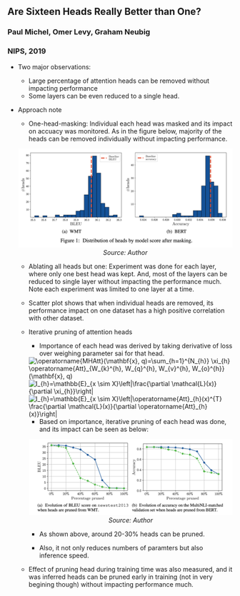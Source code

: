 ## Are Sixteen Heads Really Better than One?
### Paul Michel, Omer Levy, Graham Neubig
### NIPS, 2019

* Two major observations:
    * Large percentage of attention heads can be removed without impacting performance
    * Some layers can be even reduced to a single head.

* Approach note
    * One-head-masking: Individual each head was masked and its impact on accuacy was monitored. As in the figure below, majority of the heads can be removed individually without impacting performance.

    <p align="center">
    <img width=600 src="images/one_head_masking_histogram.png">
    <em>Source: Author</em>
    </p>

    * Ablating all heads but one: Experiment was done for each layer, where only one best head was kept. And, most of the layers can be reduced to single layer without impacting the performance much. Note each experiment was limited to one layer at a time.

    * Scatter plot shows that when individual heads are removed, its performance impact on one dataset has a high positive correlation with other dataset.

    * Iterative pruning of attention heads
        * Importance of each head was derived by taking derivative of loss over weighing parameter sai for that head.
        
        <img src="https://i.upmath.me/svg/%5Coperatorname%7BMHAtt%7D(%5Cmathbf%7Bx%7D%2C%20q)%3D%5Csum_%7Bh%3D1%7D%5E%7BN_%7Bh%7D%7D%20%5Cxi_%7Bh%7D%20%5Coperatorname%7BAtt%7D_%7BW_%7Bk%7D%5E%7Bh%7D%2C%20W_%7Bq%7D%5E%7Bh%7D%2C%20W_%7Bv%7D%5E%7Bh%7D%2C%20W_%7Bo%7D%5E%7Bh%7D%7D(%5Cmathbf%7Bx%7D%2C%20q)" alt="\operatorname{MHAtt}(\mathbf{x}, q)=\sum_{h=1}^{N_{h}} \xi_{h} \operatorname{Att}_{W_{k}^{h}, W_{q}^{h}, W_{v}^{h}, W_{o}^{h}}(\mathbf{x}, q)" />


        <img src="https://i.upmath.me/svg/I_%7Bh%7D%3D%5Cmathbb%7BE%7D_%7Bx%20%5Csim%20X%7D%5Cleft%7C%5Cfrac%7B%5Cpartial%20%5Cmathcal%7BL%7D(x)%7D%7B%5Cpartial%20%5Cxi_%7Bh%7D%7D%5Cright%7C" alt="I_{h}=\mathbb{E}_{x \sim X}\left|\frac{\partial \mathcal{L}(x)}{\partial \xi_{h}}\right|" />


        <img src="https://i.upmath.me/svg/I_%7Bh%7D%3D%5Cmathbb%7BE%7D_%7Bx%20%5Csim%20X%7D%5Cleft%7C%5Coperatorname%7BAtt%7D_%7Bh%7D(x)%5E%7BT%7D%20%5Cfrac%7B%5Cpartial%20%5Cmathcal%7BL%7D(x)%7D%7B%5Cpartial%20%5Coperatorname%7BAtt%7D_%7Bh%7D(x)%7D%5Cright%7C" alt="I_{h}=\mathbb{E}_{x \sim X}\left|\operatorname{Att}_{h}(x)^{T} \frac{\partial \mathcal{L}(x)}{\partial \operatorname{Att}_{h}(x)}\right|" />

        * Based on importance, iterative pruning of each head was done, and its impact can be seen as below:

        <p align="center">
        <img width=600 src="images/iterative_head_masking.png">
        <em>Source: Author</em>
        </p>

        * As shown above, around 20-30% heads can be pruned. 

        * Also, it not only reduces numbers of paramters but also inference speed.

    * Effect of pruning head during training time was also measured, and it was inferred heads can be pruned early in training (not in very begining though) without impacting performance much.
